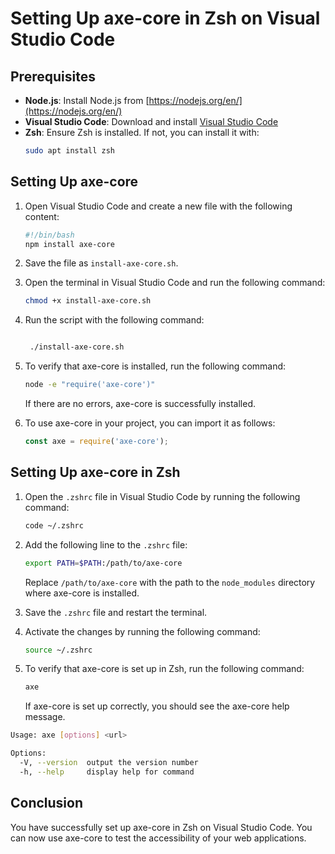 # Setting Up axe-core in Zsh on Visual Studio Code

## Prerequisites

- **Node.js**: Install Node.js from [https://nodejs.org/en/](https://nodejs.org/en/)
- **Visual Studio Code**: Download and install [Visual Studio Code](https://code.visualstudio.com/)
- **Zsh**: Ensure Zsh is installed. If not, you can install it with:
  ```bash
  sudo apt install zsh
  ```

## Setting Up axe-core

1. Open Visual Studio Code and create a new file with the following content:
   ```bash
   #!/bin/bash
   npm install axe-core
   ```

2. Save the file as `install-axe-core.sh`.

3. Open the terminal in Visual Studio Code and run the following command:
   ```bash
   chmod +x install-axe-core.sh
   ```

4. Run the script with the following command:
   ```bash

    ./install-axe-core.sh
    ```

5. To verify that axe-core is installed, run the following command:

    ```bash
    node -e "require('axe-core')"
    ```
  
    If there are no errors, axe-core is successfully installed.
    
6. To use axe-core in your project, you can import it as follows:

    ```javascript
    const axe = require('axe-core');
    ```

## Setting Up axe-core in Zsh

1. Open the `.zshrc` file in Visual Studio Code by running the following command:

    ```bash
    code ~/.zshrc
    ```

2. Add the following line to the `.zshrc` file:

    ```bash
    export PATH=$PATH:/path/to/axe-core
    ```

    Replace `/path/to/axe-core` with the path to the `node_modules` directory where axe-core is installed.

3. Save the `.zshrc` file and restart the terminal.

4. Activate the changes by running the following command:

    ```bash
    source ~/.zshrc
    ```

5. To verify that axe-core is set up in Zsh, run the following command:

    ```bash
    axe
    ```

    If axe-core is set up correctly, you should see the axe-core help message.

  ```bash
  Usage: axe [options] <url>

  Options:
    -V, --version  output the version number
    -h, --help     display help for command
  ```



## Conclusion

You have successfully set up axe-core in Zsh on Visual Studio Code. You can now use axe-core to test the accessibility of your web applications.

